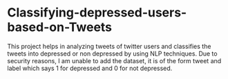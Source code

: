 # Classifying-depressed-users-based-on-Tweets 
This project helps in analyzing tweets of twitter users and classifies the tweets into depressed or non depressed by using NLP techniques.
Due to security reasons, I am unable to add the dataset, it is of the form tweet and label which says 1 for depressed and 0 for not depressed.
